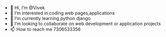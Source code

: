- 👋 Hi, I’m @Vivek
- 👀 I’m interested in coding web pages,applications
- 🌱 I’m currently learning python django
- 💞️ I’m looking to collaborate on web development or application projects
- 📫 How to reach me 7306533356


<!---
Vvk0105/Vvk0105 is a ✨ special ✨ repository because its `README.md` (this file) appears on your GitHub profile.
You can click the Preview link to take a look at your changes.
--->

